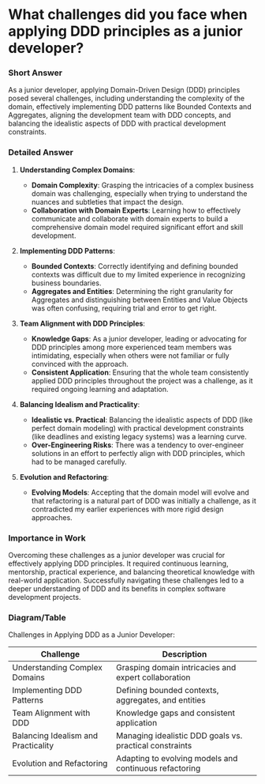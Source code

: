 # What challenges did you face when applying DDD principles as a junior developer?

### Short Answer
As a junior developer, applying Domain-Driven Design (DDD) principles posed several challenges, including understanding the complexity of the domain, effectively implementing DDD patterns like Bounded Contexts and Aggregates, aligning the development team with DDD concepts, and balancing the idealistic aspects of DDD with practical development constraints.

### Detailed Answer
1. **Understanding Complex Domains**:
    - **Domain Complexity**: Grasping the intricacies of a complex business domain was challenging, especially when trying to understand the nuances and subtleties that impact the design.
    - **Collaboration with Domain Experts**: Learning how to effectively communicate and collaborate with domain experts to build a comprehensive domain model required significant effort and skill development.

2. **Implementing DDD Patterns**:
    - **Bounded Contexts**: Correctly identifying and defining bounded contexts was difficult due to my limited experience in recognizing business boundaries.
    - **Aggregates and Entities**: Determining the right granularity for Aggregates and distinguishing between Entities and Value Objects was often confusing, requiring trial and error to get right.

3. **Team Alignment with DDD Principles**:
    - **Knowledge Gaps**: As a junior developer, leading or advocating for DDD principles among more experienced team members was intimidating, especially when others were not familiar or fully convinced with the approach.
    - **Consistent Application**: Ensuring that the whole team consistently applied DDD principles throughout the project was a challenge, as it required ongoing learning and adaptation.

4. **Balancing Idealism and Practicality**:
    - **Idealistic vs. Practical**: Balancing the idealistic aspects of DDD (like perfect domain modeling) with practical development constraints (like deadlines and existing legacy systems) was a learning curve.
    - **Over-Engineering Risks**: There was a tendency to over-engineer solutions in an effort to perfectly align with DDD principles, which had to be managed carefully.

5. **Evolution and Refactoring**:
    - **Evolving Models**: Accepting that the domain model will evolve and that refactoring is a natural part of DDD was initially a challenge, as it contradicted my earlier experiences with more rigid design approaches.

### Importance in Work
Overcoming these challenges as a junior developer was crucial for effectively applying DDD principles. It required continuous learning, mentorship, practical experience, and balancing theoretical knowledge with real-world application. Successfully navigating these challenges led to a deeper understanding of DDD and its benefits in complex software development projects.

### Diagram/Table
Challenges in Applying DDD as a Junior Developer:

| Challenge                         | Description                                      |
|-----------------------------------|--------------------------------------------------|
| Understanding Complex Domains     | Grasping domain intricacies and expert collaboration |
| Implementing DDD Patterns         | Defining bounded contexts, aggregates, and entities |
| Team Alignment with DDD           | Knowledge gaps and consistent application       |
| Balancing Idealism and Practicality| Managing idealistic DDD goals vs. practical constraints |
| Evolution and Refactoring         | Adapting to evolving models and continuous refactoring |